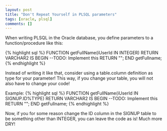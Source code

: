 ```yaml
---
layout: post
title: "Don't Repeat Yourself in PLSQL parameters"
tags: [oracle, plsql]
comments: []
---
```

<!--more-->

When writing PLSQL in the Oracle database, you define parameters to a function/procedure like this:

{% highlight sql %}
FUNCTION getFullName(iUserId IN INTEGER) RETURN VARCHAR2
IS
BEGIN
   --TODO: Implement this
   RETURN "";
END getFullname;
{% endhighlight %}

Instead of writing it like that, consider using a table.column definition as type for your parameter! This way, if you change your table, you will not also have to change your code!

Example:
{% highlight sql %}
FUNCTION getFullName(iUserId IN SIGNUP.ID%TYPE) RETURN VARCHAR2
IS
BEGIN
   --TODO: Implement this
   RETURN "";
END getFullname;
{% endhighlight %}

Now, if you for some reason change the ID column in the SIGNUP table to be something other than INTEGER, you can leave the code as is! Much more DRY!
